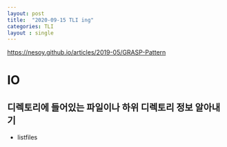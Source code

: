 ```yaml
---
layout: post
title:  "2020-09-15 TLI ing"
categories: TLI
layout : single
---
```


https://nesoy.github.io/articles/2019-05/GRASP-Pattern

# IO

## 디렉토리에 들어있는 파일이나 하위 디렉토리 정보 알아내기
- listfiles

